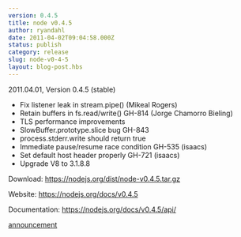 ```yaml
---
version: 0.4.5
title: node v0.4.5
author: ryandahl
date: 2011-04-02T09:04:58.000Z
status: publish
category: release
slug: node-v0-4-5
layout: blog-post.hbs
---
```


2011.04.01, Version 0.4.5 (stable)
<ul>
<li>Fix listener leak in stream.pipe() (Mikeal Rogers)</li>
<li>Retain buffers in fs.read/write() GH-814 (Jorge Chamorro Bieling)</li>
<li>TLS performance improvements</li>
<li>SlowBuffer.prototype.slice bug GH-843</li>
<li>process.stderr.write should return true</li>
<li>Immediate pause/resume race condition GH-535 (isaacs)</li>
<li>Set default host header properly GH-721 (isaacs)</li>
<li>Upgrade V8 to 3.1.8.8</li></ul>

Download: <a href="https://nodejs.org/dist/node-v0.4.5.tar.gz">https://nodejs.org/dist/node-v0.4.5.tar.gz</a>

Website: <a href="https://nodejs.org/docs/v0.4.5">https://nodejs.org/docs/v0.4.5</a>

Documentation: <a href="https://nodejs.org/docs/v0.4.5/api/">https://nodejs.org/docs/v0.4.5/api/</a>

<a href="https://groups.google.com/d/topic/nodejs/aOC7SRLJhQY/discussion">announcement</a>
